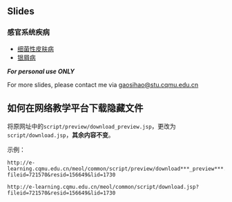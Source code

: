 ## Slides
### 感官系统疾病
  - [细菌性皮肤病](assets/细菌性皮肤病.ppt)  
  - [银屑病](assets/银屑病.pptx)  

***For personal use ONLY***

For more slides, please contact me via  [gaosihao@stu.cqmu.edu.cn](mailto:gaosihao@stu.cqmu.edu.cn)

## 如何在网络教学平台下载隐藏文件
将原网址中的`script/preview/download_preview.jsp`，更改为`script/download.jsp`，**其余内容不变**。

示例：

```
http://e-learning.cqmu.edu.cn/meol/common/script/preview/download***_preview***.jsp?fileid=721570&resid=156649&lid=1730
```

```
http://e-learning.cqmu.edu.cn/meol/common/script/download.jsp?fileid=721570&resid=156649&lid=1730
```

